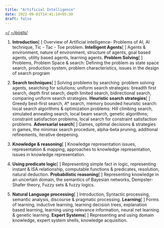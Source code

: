 ```yaml
---
title: "Artificial Intelligence"
date: 2022-09-01T14:41:14+05:30
draft: false
---
```


[~/](../../)
[~/posts/](../)

1. **Introduction**[ ]
    Overview of Artificial intelligence- Problems of AI, AI technique, Tic - Tac - Toe problem.
    **Intelligent Agents**[ ]
    Agents & environment, nature of environment, structure of agents,
    goal based agents, utility based agents, learning agents.
    **Problem Solving**[ ]
    Problems, Problem Space & search: Defining the problem as state
    space search, production system, problem characteristics,
    issues in the design of search program

2. **Search techniques**[ ]
    Solving problems by searching :problem solving agents, searching for
    solutions; uniform search strategies: breadth first
    search, depth first search, depth limited search,
    bidirectional search, comparing uniform search strategies.
    **Heuristic search strategies**[ ]
    Greedy best-first search, A* search, memory bounded heuristic search:
    local search algorithms & optimization problems:
    Hill climbing search, simulated annealing search, local beam search,
    genetic algorithms; constraint satisfaction problems,
    local search for constraint satisfaction problems.
    **Adversarial search**[ ]
    Games, optimal decisions & strategies in games, the minimax search
    procedure, alpha-beta pruning, additional refinements,
    iterative deepening.

3. **Knowledge & reasoning**[ ]
    Knowledge representation issues, representation & mapping,
    approaches to knowledge representation, issues in knowledge
    representation.

4. **Using predicate logic**[ ]
    Representing simple fact in logic, representing instant & ISA
    relationship, computable functions & predicates, resolution,
    natural deduction.
    **Probabilistic reasoning**[ ]
    Representing knowledge in an uncertain domain, the semantics of
    Bayesian networks, Dempster-Shafer theory, Fuzzy sets &
    fuzzy logics.

5. **Natural Language processing**[ ]
    Introduction, Syntactic processing, semantic analysis, discourse &
    pragmatic processing.
    **Learning**[ ]
    Forms of learning, inductive learning, learning decision trees,
    explanation based learning, learning using relevance
    information, neural net learning & genetic learning.
    **Expert Systems**[ ]
    Representing and using domain knowledge, expert system shells,
    knowledge acquisition.